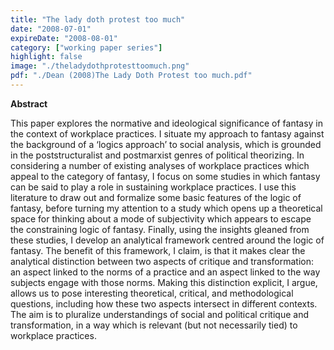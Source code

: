 ```yaml
---
title: "The lady doth protest too much"
date: "2008-07-01"
expireDate: "2008-08-01"
category: ["working paper series"]
highlight: false
image: "./theladydothprotesttoomuch.png"
pdf: "./Dean (2008)The Lady Doth Protest too much.pdf"
---
```


**Abstract**

This paper explores the normative and ideological significance of fantasy in the context of workplace practices. I situate my approach to fantasy against the background of a ‘logics approach’ to social analysis, which is grounded in the poststructuralist and postmarxist genres of political theorizing. In considering a number of existing analyses of workplace practices which appeal to the category of fantasy, I focus on some studies in which fantasy can be said to play a role in sustaining workplace practices. I use this literature to draw out and formalize some basic features of the logic of fantasy, before turning my attention to a study which opens up a theoretical space for thinking about a mode of subjectivity which appears to escape the constraining logic of fantasy. Finally, using the insights gleaned from these studies, I develop an analytical framework centred around the logic of fantasy. The benefit of this framework, I claim, is that it makes clear the analytical distinction between two aspects of critique and transformation: an aspect linked to the norms of a practice and an aspect linked to the way subjects engage with those norms. Making this distinction explicit, I argue, allows us to pose interesting theoretical, critical, and methodological questions, including how these two aspects intersect in different contexts. The aim is to pluralize understandings of social and political critique and transformation, in a way which is relevant (but not necessarily tied) to workplace practices.